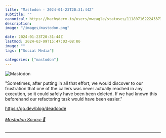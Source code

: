```yaml
---
title: "Mastodon - 2024-01-23T20:31:44Z"
subtitle: ""
canonical: https://hachyderm.io/users/mweagle/statuses/111807162224337364
description:
image: "/images/mastodon.png"

date: 2024-01-23T20:31:44Z
lastmod: 2024-03-09T15:47:03-08:00
image: ""
tags: ["Social Media"]

categories: ["mastodon"]
---
```

![Mastodon](/images/mastodon.png)

<p>&quot;Sometimes, after putting in all that effort, we would discover to our frustration that one of the callers was never actually reached in any execution, so it could safely have been been deleted. If we had known this beforehand our refactoring task would have been easier.&quot;</p><p><a href="https://go.dev/blog/deadcode" target="_blank" rel="nofollow noopener noreferrer" translate="no"><span class="invisible">https://</span><span class="">go.dev/blog/deadcode</span><span class="invisible"></span></a></p>


###### [Mastodon Source 🐘](https://hachyderm.io/@mweagle/111807162224337364)

___
